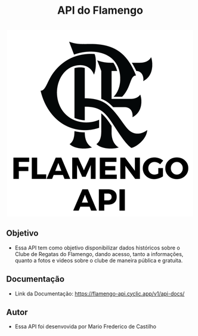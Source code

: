 

<div align="center">
  <h1>API do Flamengo</h1>
</br>
  <img src="https://github.com/mfcastilho/API-do-Flamengo/blob/main/flamengo%20api.png">
</div>


## Objetivo
- Essa API tem como objetivo disponibilizar dados históricos sobre o Clube de Regatas do Flamengo, dando acesso, tanto a informações, quanto a fotos e videos sobre o clube de maneira pública e gratuita.

## Documentação
- Link da Documentação: https://flamengo-api.cyclic.app/v1/api-docs/

## Autor
- Essa API foi desenvovida por Mario Frederico de Castilho
